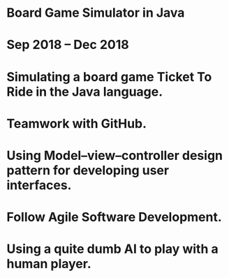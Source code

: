 # Board Game Simulator in Java
# Sep 2018 – Dec 2018 
# Simulating a board game Ticket To Ride in the Java language. 
# Teamwork with GitHub. 
# Using Model–view–controller design pattern for developing user interfaces.
# Follow Agile Software Development.
# Using a quite dumb AI to play with a human player. 
